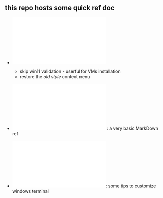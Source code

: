 

## this repo hosts some quick ref doc

- ![Win 11 setup hack](w11_setup.md)
    * skip win11 validation - userful for VMs installation
    * restore the *old style* context menu

- ![markdown](markdown.md) : a  very basic MarkDown ref  

- ![Windows Terminal customization](windows_terminal.md): some tips to customize windows terminal

